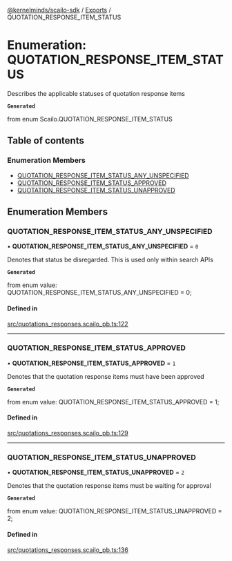 [@kernelminds/scailo-sdk](../README.md) / [Exports](../modules.md) / QUOTATION\_RESPONSE\_ITEM\_STATUS

# Enumeration: QUOTATION\_RESPONSE\_ITEM\_STATUS

Describes the applicable statuses of quotation response items

**`Generated`**

from enum Scailo.QUOTATION_RESPONSE_ITEM_STATUS

## Table of contents

### Enumeration Members

- [QUOTATION\_RESPONSE\_ITEM\_STATUS\_ANY\_UNSPECIFIED](QUOTATION_RESPONSE_ITEM_STATUS.md#quotation_response_item_status_any_unspecified)
- [QUOTATION\_RESPONSE\_ITEM\_STATUS\_APPROVED](QUOTATION_RESPONSE_ITEM_STATUS.md#quotation_response_item_status_approved)
- [QUOTATION\_RESPONSE\_ITEM\_STATUS\_UNAPPROVED](QUOTATION_RESPONSE_ITEM_STATUS.md#quotation_response_item_status_unapproved)

## Enumeration Members

### QUOTATION\_RESPONSE\_ITEM\_STATUS\_ANY\_UNSPECIFIED

• **QUOTATION\_RESPONSE\_ITEM\_STATUS\_ANY\_UNSPECIFIED** = ``0``

Denotes that status be disregarded. This is used only within search APIs

**`Generated`**

from enum value: QUOTATION_RESPONSE_ITEM_STATUS_ANY_UNSPECIFIED = 0;

#### Defined in

[src/quotations_responses.scailo_pb.ts:122](https://github.com/scailo/ts-sdk/blob/c10a36b57201dfa5903d4b53efa1e62aa6208936/src/quotations_responses.scailo_pb.ts#L122)

___

### QUOTATION\_RESPONSE\_ITEM\_STATUS\_APPROVED

• **QUOTATION\_RESPONSE\_ITEM\_STATUS\_APPROVED** = ``1``

Denotes that the quotation response items must have been approved

**`Generated`**

from enum value: QUOTATION_RESPONSE_ITEM_STATUS_APPROVED = 1;

#### Defined in

[src/quotations_responses.scailo_pb.ts:129](https://github.com/scailo/ts-sdk/blob/c10a36b57201dfa5903d4b53efa1e62aa6208936/src/quotations_responses.scailo_pb.ts#L129)

___

### QUOTATION\_RESPONSE\_ITEM\_STATUS\_UNAPPROVED

• **QUOTATION\_RESPONSE\_ITEM\_STATUS\_UNAPPROVED** = ``2``

Denotes that the quotation response items must be waiting for approval

**`Generated`**

from enum value: QUOTATION_RESPONSE_ITEM_STATUS_UNAPPROVED = 2;

#### Defined in

[src/quotations_responses.scailo_pb.ts:136](https://github.com/scailo/ts-sdk/blob/c10a36b57201dfa5903d4b53efa1e62aa6208936/src/quotations_responses.scailo_pb.ts#L136)
